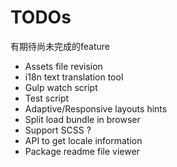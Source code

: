 TODOs
=======

有期待尚未完成的feature

- Assets file revision
- i18n text translation tool
- Gulp watch script
- Test script
- Adaptive/Responsive layouts hints
- Split load bundle in browser
- Support SCSS ?
- API to get locale information
- Package readme file viewer
